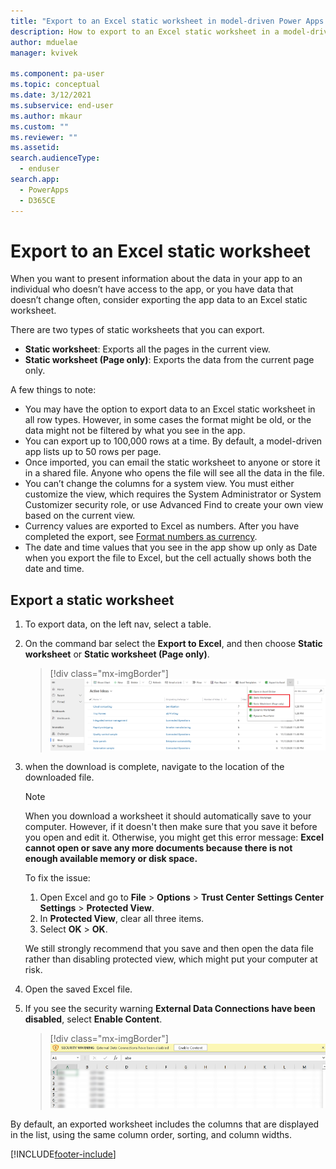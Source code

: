 ```yaml
---
title: "Export to an Excel static worksheet in model-driven Power Apps | MicrosoftDocs"
description: How to export to an Excel static worksheet in a model-driven Power Apps
author: mduelae
manager: kvivek

ms.component: pa-user
ms.topic: conceptual
ms.date: 3/12/2021
ms.subservice: end-user
ms.author: mkaur
ms.custom: ""
ms.reviewer: ""
ms.assetid: 
search.audienceType: 
  - enduser
search.app: 
  - PowerApps
  - D365CE
---
```

# Export to an Excel static worksheet

When you want to present information about the data in your app to an individual who doesn’t have access to the app, or you have data that doesn’t change often, consider exporting the app data to an Excel static worksheet.

There are two types of static worksheets that you can export. 

- **Static worksheet**: Exports all the pages in the current view.
- **Static worksheet (Page only)**: Exports the data from the current page only.

A few things to note: 

- You may have the option to export data to an Excel static worksheet in all row types. However, in some cases the format might be old, or the data might not be filtered by what you see in the app.  
- You can export up to 100,000 rows at a time. By default, a model-driven app lists up to 50 rows per page. 
- Once imported, you can email the static worksheet to anyone or store it in a shared file. Anyone who opens the file will see all the data in the file.  
- You can’t change the columns for a system view. You must either customize the view, which requires the System Administrator or System Customizer security role, or use Advanced Find to create your own view based on the current view.      
- Currency values are exported to Excel as numbers. After you have completed the export, see [Format numbers as currency](https://support.microsoft.com/office/format-numbers-as-currency-0a03bb38-1a07-458d-9e30-2b54366bc7a4?ui=en-US&rs=en-US&ad=US). 
- The date and time values that you see in the app show up only as Date when you export the file to Excel, but the cell actually shows both the date and time. 
  
## Export a static worksheet
  
1. To export data, on the left nav, select a table.
2. On the command bar select the **Export to Excel**, and then choose **Static worksheet** or **Static worksheet (Page only)**.  

   > [!div class="mx-imgBorder"] 
   > ![Export to Excel static worksheet.](media/export-excel-static.png "Export to Excel static worksheet")
  
3. when the download is complete, navigate to the location of the downloaded file.
  
   > [!NOTE]
   > When you download a worksheet it should automatically save to your computer. However, if it doesn't then make sure that you save it before you open and edit it. Otherwise, you might get this error message: **Excel cannot open or save any more documents because there is not enough available memory or disk space.**  
   > 
   > To fix the issue:  
   > 
   >    1. Open Excel and go to **File** > **Options** > **Trust Center** **Settings Center Settings** > **Protected View**.  
   >    2. In **Protected View**, clear all three items.  
   >    3. Select **OK** > **OK**.  
   >     
   >    We still strongly recommend that you save and then open the data file rather than disabling protected view, which might put your computer at risk.  
  
5. Open the saved Excel file.
  
6. If you see the security warning **External Data Connections have been disabled**, select **Enable Content**.  

   > [!div class="mx-imgBorder"] 
   > ![Enable content.](media/enable-content.png "Enable content") 

By default, an exported worksheet includes the columns that are displayed in the list, using the same column order, sorting, and column widths.  
  
 



[!INCLUDE[footer-include](../includes/footer-banner.md)]
